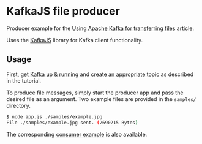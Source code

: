 # KafkaJS file producer

Producer example for the [Using Apache Kafka for transferring files](https://tsmx.net/using-apache-kafka-for-transferring-files/) article.

Uses the [KafkaJS](https://kafka.js.org/) library for Kafka client functionality.

## Usage

First, [get Kafka up & running](https://tsmx.net/using-apache-kafka-for-transferring-files/#Getting_Kafka_up_running) and [create an appropriate topic](https://tsmx.net/using-apache-kafka-for-transferring-files/#Creating_a_topic) as described in the tutorial.

To produce file messages, simply start the producer app and pass the desired file as an argument. Two example files are provided in the `samples/` directory.

```bash
$ node app.js ./samples/example.jpg
File ./samples/example.jpg sent. (2690215 Bytes)
```

The corresponding [consumer example](https://github.com/tsmx/kafkajs-file-consumer) is also available.